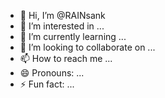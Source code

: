 - 👋 Hi, I’m @RAINsank
- 👀 I’m interested in ...
- 🌱 I’m currently learning ...
- 💞️ I’m looking to collaborate on ...
- 📫 How to reach me ...
- 😄 Pronouns: ...
- ⚡ Fun fact: ...

<!---
RAINsank/RAINsank is a ✨ special ✨ repository because its `README.md` (this file) appears on your GitHub profile.
You can click the Preview link to take a look at your changes.
--->
